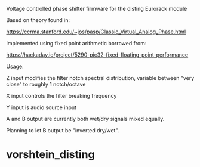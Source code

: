 Voltage controlled phase shifter firmware for the disting Eurorack module

Based on theory found in: 

https://ccrma.stanford.edu/~jos/pasp/Classic_Virtual_Analog_Phase.html 

Implemented using fixed point arithmetic borrowed from:

https://hackaday.io/project/5290-pic32-fixed-floating-point-performance


Usage:

Z input modifies the filter notch spectral distribution, variable between "very close" to roughly 1 notch/octave

X input controls the filter breaking frequency

Y input is audio source input

A and B output are currently both wet/dry signals mixed equally. 

Planning to let B output be "inverted dry/wet".

# vorshtein_disting
